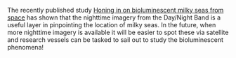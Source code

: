 The recently published study [Honing in on bioluminescent milky seas from space](https://www.nature.com/articles/s41598-021-94823-z) has shown that the nighttime imagery from the Day/Night Band is a useful layer in pinpointing the location of milky seas. In the future, when more nighttime imagery is available it will be easier to spot these via satellite and research vessels can be tasked to sail out to study the bioluminescent phenomena!